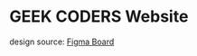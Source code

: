 # GEEK CODERS Website

design source: [Figma Board](https://www.figma.com/design/LfOBUEoyhLOSdn1fuMFz4B/Untitled?node-id=0-1&t=CzP2WOneoYJBO4ic-1)
